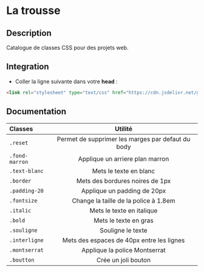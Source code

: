 # La trousse

## Description
Catalogue de classes CSS pour des projets web.

## Integration
- Coller la ligne suivante dans votre **head** :
```html
<link rel="stylesheet" type="text/css" href="https://cdn.jsdelivr.net/gh/mendoc/latrousse/latrousse.css">
```
## Documentation
| Classes       |     Utilité     |
| :------------ | :-------------: |
| ```.reset```        |     Permet de supprimer les marges par defaut du body     |
| ```.fond-marron``` |   Applique un arriere plan marron    |
| ```.text-blanc```        |     Mets le texte en blanc      |
| ```.border```        |     Mets des bordures noires de 1px      |
| ```.padding-20```        |     Applique un padding de 20px      |
| ```.fontsize```        |     Change la taille de la police à 1.8em      |
| ```.italic```        |     Mets le texte en italique      |
| ```.bold```        |     Mets le texte en gras      |
| ```.souligne```        |     Souligne le texte      |
| ```.interligne```        |     Mets des espaces de 40px entre les lignes      |
| ```.montserrat```        |     Applique la police Montserrat      |
| ```.boutton```        |     Crée un joli bouton      |